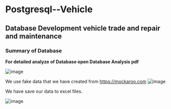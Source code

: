 # Postgresql--Vehicle

## Database Development vehicle trade and repair and maintenance

### Summary of Database

**For detailed analyze of Database open Database Analysis pdf**

![image](https://user-images.githubusercontent.com/39504405/95201398-90ea1880-07e8-11eb-8644-044a3413604d.png)
 
We use fake data that we have created from https://mockaroo.com
 ![image](https://user-images.githubusercontent.com/39504405/95201944-4c12b180-07e9-11eb-8553-5783d5b1e286.png)
 
We have save our data to excel files.

![image](https://user-images.githubusercontent.com/39504405/95202029-6e0c3400-07e9-11eb-80b8-8772288f9b5d.png)



